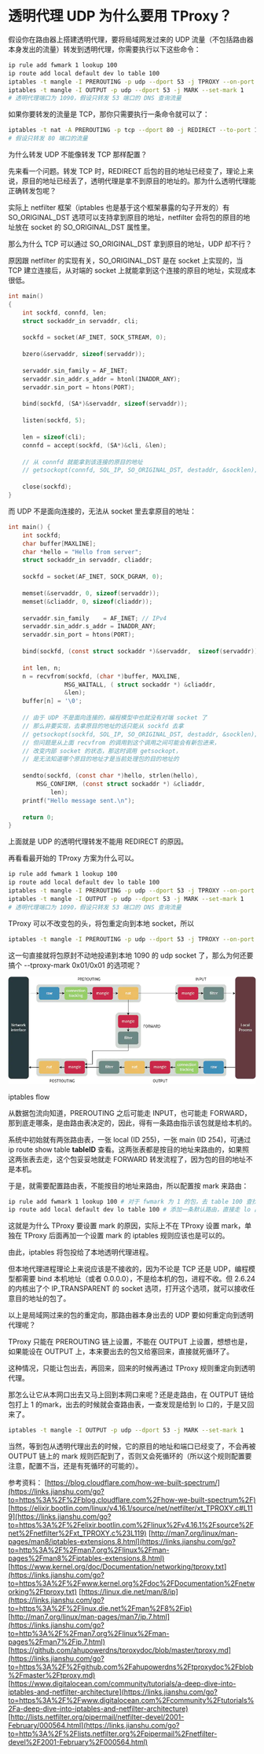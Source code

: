 # 透明代理 UDP 为什么要用 TProxy？

假设你在路由器上搭建透明代理，要将局域网发过来的 UDP 流量（不包括路由器本身发出的流量）转发到透明代理，你需要执行以下这些命令：



```bash
ip rule add fwmark 1 lookup 100
ip route add local default dev lo table 100
iptables -t mangle -I PREROUTING -p udp --dport 53 -j TPROXY --on-port 1090 --tproxy-mark 0x01/0x01
iptables -t mangle -I OUTPUT -p udp --dport 53 -j MARK --set-mark 1
# 透明代理端口为 1090，假设只转发 53 端口的 DNS 查询流量
```

如果你要转发的流量是 TCP，那你只需要执行一条命令就可以了：



```bash
iptables -t nat -A PREROUTING -p tcp --dport 80 -j REDIRECT --to-port 1090
# 假设只转发 80 端口的流量
```

为什么转发 UDP 不能像转发 TCP 那样配置？

先来看一个问题。转发 TCP 时，REDIRECT 后包的目的地址已经变了，理论上来说，原目的地址已经丢了，透明代理是拿不到原目的地址的。那为什么透明代理能正确转发包呢？

实际上 netfilter 框架（iptables 也是基于这个框架暴露的勾子开发的）有 SO_ORIGINAL_DST 选项可以支持拿到原目的地址，netfilter 会将包的原目的地址放在 socket 的 SO_ORIGINAL_DST 属性里。

那么为什么 TCP 可以通过 SO_ORIGINAL_DST 拿到原目的地址，UDP 却不行？

原因跟 netfilter 的实现有关，SO_ORIGINAL_DST 是在 socket 上实现的，当 TCP 建立连接后，从对端的 socket 上就能拿到这个连接的原目的地址，实现成本很低。



```c
int main() 
{ 
    int sockfd, connfd, len; 
    struct sockaddr_in servaddr, cli; 
  
    sockfd = socket(AF_INET, SOCK_STREAM, 0); 

    bzero(&servaddr, sizeof(servaddr)); 
  
    servaddr.sin_family = AF_INET; 
    servaddr.sin_addr.s_addr = htonl(INADDR_ANY); 
    servaddr.sin_port = htons(PORT); 
  
    bind(sockfd, (SA*)&servaddr, sizeof(servaddr));
  
    listen(sockfd, 5);

    len = sizeof(cli); 
    connfd = accept(sockfd, (SA*)&cli, &len); 
  
    // 从 connfd 就能拿到该连接的原目的地址
    // getsockopt(connfd, SOL_IP, SO_ORIGINAL_DST, destaddr, &socklen);
  
    close(sockfd); 
} 
```

而 UDP 不是面向连接的，无法从 socket 里去拿原目的地址：



```c
int main() { 
    int sockfd; 
    char buffer[MAXLINE]; 
    char *hello = "Hello from server"; 
    struct sockaddr_in servaddr, cliaddr; 
    
    sockfd = socket(AF_INET, SOCK_DGRAM, 0);
      
    memset(&servaddr, 0, sizeof(servaddr)); 
    memset(&cliaddr, 0, sizeof(cliaddr)); 
    
    servaddr.sin_family    = AF_INET; // IPv4 
    servaddr.sin_addr.s_addr = INADDR_ANY; 
    servaddr.sin_port = htons(PORT); 
      
    bind(sockfd, (const struct sockaddr *)&servaddr,  sizeof(servaddr));
      
    int len, n; 
    n = recvfrom(sockfd, (char *)buffer, MAXLINE,  
                MSG_WAITALL, ( struct sockaddr *) &cliaddr, 
                &len); 
    buffer[n] = '\0'; 

    // 由于 UDP 不是面向连接的，编程模型中也就没有对端 socket 了
    // 那么非要实现，去拿原目的地址的话只能从 sockfd 去拿
    // getsockopt(sockfd, SOL_IP, SO_ORIGINAL_DST, destaddr, &socklen);
    // 但问题是从上面 recvfrom 的调用到这个调用之间可能会有新包进来，
    // 改变内部 socket 的状态，那这时调用 getsockopt，
    // 是无法知道哪个原目的地址才是当前处理包的目的地址的
  
    sendto(sockfd, (const char *)hello, strlen(hello),  
        MSG_CONFIRM, (const struct sockaddr *) &cliaddr, 
            len); 
    printf("Hello message sent.\n");  
      
    return 0; 
} 
```

上面就是 UDP 的透明代理转发不能用 REDIRECT 的原因。

再看看最开始的 TProxy 方案为什么可以。



```bash
ip rule add fwmark 1 lookup 100
ip route add local default dev lo table 100
iptables -t mangle -I PREROUTING -p udp --dport 53 -j TPROXY --on-port 1090 --tproxy-mark 0x01/0x01
iptables -t mangle -I OUTPUT -p udp --dport 53 -j MARK --set-mark 1
# 透明代理端口为 1090，假设只转发 53 端口的 DNS 查询流量
```

TProxy 可以不改变包的头，将包重定向到本地 socket，所以



```bash
iptables -t mangle -I PREROUTING -p udp --dport 53 -j TPROXY --on-port 1090 --tproxy-mark 0x01/0x01
```

这一句直接就将包原封不动地投递到本地 1090 的 udp socket 了，那么为何还要搞个 --tproxy-mark 0x01/0x01 的选项呢？

![img](透明代理UDP为什么要用TProxy.assets/1113084-89617ccf2861daa5.png)

iptables flow

从数据包流向知道，PREROUTING 之后可能走 INPUT，也可能走 FORWARD，那到底走哪条，是由路由表决定的，因此，得有一条路由指示该包就是给本机的。

系统中初始就有两张路由表，一张 local (ID 255)，一张 main (ID 254)，可通过 ip route show table **tableID** 查看。这两张表都是按目的地址来路由的，如果照这两张表去走，这个包妥妥地就走 FORWARD 转发流程了，因为包的目的地址不是本机。

于是，就需要配置路由表，不能按目的地址来路由，所以配置按 mark 来路由：



```bash
ip rule add fwmark 1 lookup 100 # 对于 fwmark 为 1 的包，去 table 100 查找路由
ip route add local default dev lo table 100 # 添加一条默认路由，直接走 lo 出
```

这就是为什么 TProxy 要设置 mark 的原因，实际上不在 TProxy 设置 mark，单独在 TProxy 后面再加一个设置 mark 的 iptables 规则应该也是可以的。

由此，iptables 将包投给了本地透明代理进程。

但本地代理进程理论上来说应该是不接收的，因为不论是 TCP 还是 UDP，编程模型都需要 bind 本机地址（或者 0.0.0.0），不是给本机的包，进程不收。但 2.6.24 的内核出了个 IP_TRANSPARENT 的 socket 选项，打开这个选项，就可以接收任意目的地址的包了。

以上是局域网过来的包的重定向，那路由器本身出去的 UDP 要如何重定向到透明代理呢？

TProxy 只能在 PREROUTING 链上设置，不能在 OUTPUT 上设置，想想也是，如果能设在 OUTPUT 上，本来要出去的包又给塞回来，直接就死循环了。

这种情况，只能让包出去，再回来，回来的时候再通过 TProxy 规则重定向到透明代理。

那怎么让它从本网口出去又马上回到本网口来呢？还是走路由，在 OUTPUT 链给包打上 1 的mark，出去的时候就会查路由表，一查发现是给到 lo 口的，于是又回来了。



```bash
iptables -t mangle -I OUTPUT -p udp --dport 53 -j MARK --set-mark 1
```

当然，等到包从透明代理出去的时候，它的原目的地址和端口已经变了，不会再被 OUTPUT 链上的 mark 规则匹配到了，否则又会死循环的（所以这个规则配置要注意，配置不当，还是有死循环的可能的）。

参考资料：
[https://blog.cloudflare.com/how-we-built-spectrum/](https://links.jianshu.com/go?to=https%3A%2F%2Fblog.cloudflare.com%2Fhow-we-built-spectrum%2F)
[https://elixir.bootlin.com/linux/v4.16.1/source/net/netfilter/xt_TPROXY.c#L119](https://links.jianshu.com/go?to=https%3A%2F%2Felixir.bootlin.com%2Flinux%2Fv4.16.1%2Fsource%2Fnet%2Fnetfilter%2Fxt_TPROXY.c%23L119)
[http://man7.org/linux/man-pages/man8/iptables-extensions.8.html](https://links.jianshu.com/go?to=http%3A%2F%2Fman7.org%2Flinux%2Fman-pages%2Fman8%2Fiptables-extensions.8.html)
[https://www.kernel.org/doc/Documentation/networking/tproxy.txt](https://links.jianshu.com/go?to=https%3A%2F%2Fwww.kernel.org%2Fdoc%2FDocumentation%2Fnetworking%2Ftproxy.txt)
[https://linux.die.net/man/8/ip](https://links.jianshu.com/go?to=https%3A%2F%2Flinux.die.net%2Fman%2F8%2Fip)
[http://man7.org/linux/man-pages/man7/ip.7.html](https://links.jianshu.com/go?to=http%3A%2F%2Fman7.org%2Flinux%2Fman-pages%2Fman7%2Fip.7.html)
[https://github.com/ahupowerdns/tproxydoc/blob/master/tproxy.md](https://links.jianshu.com/go?to=https%3A%2F%2Fgithub.com%2Fahupowerdns%2Ftproxydoc%2Fblob%2Fmaster%2Ftproxy.md)
[https://www.digitalocean.com/community/tutorials/a-deep-dive-into-iptables-and-netfilter-architecture](https://links.jianshu.com/go?to=https%3A%2F%2Fwww.digitalocean.com%2Fcommunity%2Ftutorials%2Fa-deep-dive-into-iptables-and-netfilter-architecture)
[http://lists.netfilter.org/pipermail/netfilter-devel/2001-February/000564.html](https://links.jianshu.com/go?to=http%3A%2F%2Flists.netfilter.org%2Fpipermail%2Fnetfilter-devel%2F2001-February%2F000564.html)
